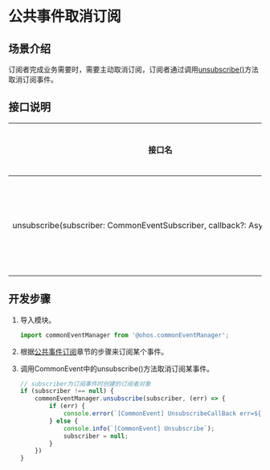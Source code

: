 # 公共事件取消订阅


## 场景介绍

订阅者完成业务需要时，需要主动取消订阅，订阅者通过调用[unsubscribe()](../reference/apis/js-apis-commonEvent.md#commoneventunsubscribe)方法取消订阅事件。


## 接口说明

| 接口名 | 接口描述 |
| -------- | -------- |
| unsubscribe(subscriber:&nbsp;CommonEventSubscriber,&nbsp;callback?:&nbsp;AsyncCallback) | 取消订阅公共事件 |


## 开发步骤

1. 导入模块。
   
   ```ts
   import commonEventManager from '@ohos.commonEventManager';
   ```

2. 根据[公共事件订阅](common-event-subscription.md)章节的步骤来订阅某个事件。

3. 调用CommonEvent中的unsubscribe()方法取消订阅某事件。
   
   ```ts
   // subscriber为订阅事件时创建的订阅者对象
   if (subscriber !== null) {
       commonEventManager.unsubscribe(subscriber, (err) => {
           if (err) {
               console.error(`[CommonEvent] UnsubscribeCallBack err=${JSON.stringify(err)}`);
           } else {
               console.info(`[CommonEvent] Unsubscribe`);
               subscriber = null;
           }
       })
   }
   ```
